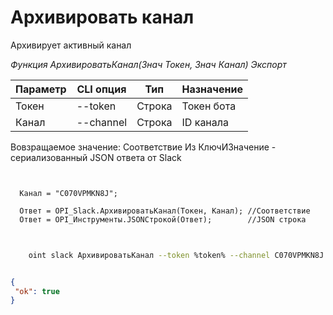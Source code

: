 ﻿---
sidebar_position: 4
---

# Архивировать канал
 Архивирует активный канал


*Функция АрхивироватьКанал(Знач Токен, Знач Канал) Экспорт*

  | Параметр | CLI опция | Тип | Назначение |
  |-|-|-|-|
  | Токен | --token | Строка | Токен бота |
  | Канал | --channel | Строка | ID канала |

  
  Вовзращаемое значение:   Соответствие Из КлючИЗначение - сериализованный JSON ответа от Slack

```bsl title="Пример кода"
	

  Канал = "C070VPMKN8J";

  Ответ = OPI_Slack.АрхивироватьКанал(Токен, Канал); //Соответствие
  Ответ = OPI_Инструменты.JSONСтрокой(Ответ);        //JSON строка
	
```

```sh title="Пример команд CLI"
    
    oint slack АрхивироватьКанал --token %token% --channel C070VPMKN8J

```


```json title="Результат"

{
 "ok": true
}

```
